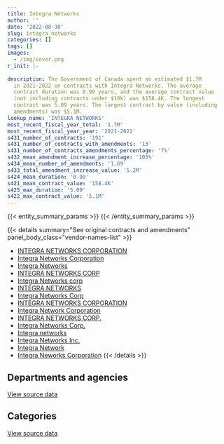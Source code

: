 ```yaml
---
title: Integra Networks
author: ''
date: '2022-08-30'
slug: integra_networks
categories: []
tags: []
images:
  - /img/cover.png
r_init: |-
  
description: The Government of Canada spent an estimated $1.7M
  in 2021-2022 on contracts with Integra Networks. The average
  contract duration was 0.99 years, and the average contract value
  (not including contracts under $10k) was $158.4K. The longest
  contract was 5.09 years. The largest contract by value (including
  amendments) was $5.1M.
lookup_name: 'INTEGRA NETWORKS'
most_recent_fiscal_year_total: '1.7M'
most_recent_fiscal_year_year: '2021-2022'
s431_number_of_contracts: '191'
s431_number_of_contracts_with_amendments: '13'
s431_number_of_contracts_amendments_percentage: '7%'
s432_mean_amendment_increase_percentage: '105%'
s434_mean_number_of_amendments: '1.69'
s433_total_amendment_increase_value: '5.2M'
s424_mean_duration: '0.99'
s421_mean_contract_value: '158.4K'
s425_max_duration: '5.09'
s422_max_contract_value: '5.1M'
---
```


<script src="/rmarkdown-libs/htmlwidgets/htmlwidgets.js"></script>
<link href="/rmarkdown-libs/datatables-css/datatables-crosstalk.css" rel="stylesheet" />
<script src="/rmarkdown-libs/datatables-binding/datatables.js"></script>
<script src="/rmarkdown-libs/jquery/jquery-3.6.0.min.js"></script>
<link href="/rmarkdown-libs/dt-core-bootstrap/css/dataTables.bootstrap.min.css" rel="stylesheet" />
<link href="/rmarkdown-libs/dt-core-bootstrap/css/dataTables.bootstrap.extra.css" rel="stylesheet" />
<script src="/rmarkdown-libs/dt-core-bootstrap/js/jquery.dataTables.min.js"></script>
<script src="/rmarkdown-libs/dt-core-bootstrap/js/dataTables.bootstrap.min.js"></script>
<link href="/rmarkdown-libs/crosstalk/css/crosstalk.min.css" rel="stylesheet" />
<script src="/rmarkdown-libs/crosstalk/js/crosstalk.min.js"></script>
<script src="/rmarkdown-libs/htmlwidgets/htmlwidgets.js"></script>
<link href="/rmarkdown-libs/datatables-css/datatables-crosstalk.css" rel="stylesheet" />
<script src="/rmarkdown-libs/datatables-binding/datatables.js"></script>
<script src="/rmarkdown-libs/jquery/jquery-3.6.0.min.js"></script>
<link href="/rmarkdown-libs/dt-core-bootstrap/css/dataTables.bootstrap.min.css" rel="stylesheet" />
<link href="/rmarkdown-libs/dt-core-bootstrap/css/dataTables.bootstrap.extra.css" rel="stylesheet" />
<script src="/rmarkdown-libs/dt-core-bootstrap/js/jquery.dataTables.min.js"></script>
<script src="/rmarkdown-libs/dt-core-bootstrap/js/dataTables.bootstrap.min.js"></script>
<link href="/rmarkdown-libs/crosstalk/css/crosstalk.min.css" rel="stylesheet" />
<script src="/rmarkdown-libs/crosstalk/js/crosstalk.min.js"></script>

{{< entity_summary_params >}}
{{< /entity_summary_params >}}

{{< details summary="See original contracts and amendments" panel_body_class="vendor-names-list" >}}
- [INTEGRA NETWORKS CORPORATION](https://search.open.canada.ca/en/ct/?sort=contract_value_f%20desc&page=1&search_text=%22INTEGRA%20NETWORKS%20CORPORATION%22)
- [Integra Networks Corporation](https://search.open.canada.ca/en/ct/?sort=contract_value_f%20desc&page=1&search_text=%22Integra%20Networks%20Corporation%22)
- [Integra Networks](https://search.open.canada.ca/en/ct/?sort=contract_value_f%20desc&page=1&search_text=%22Integra%20Networks%22)
- [INTEGRA NETWORKS CORP](https://search.open.canada.ca/en/ct/?sort=contract_value_f%20desc&page=1&search_text=%22INTEGRA%20NETWORKS%20CORP%22)
- [Integra Networks corp](https://search.open.canada.ca/en/ct/?sort=contract_value_f%20desc&page=1&search_text=%22Integra%20Networks%20corp%22)
- [INTEGRA NETWORKS](https://search.open.canada.ca/en/ct/?sort=contract_value_f%20desc&page=1&search_text=%22INTEGRA%20NETWORKS%22)
- [Integra Networks Corp](https://search.open.canada.ca/en/ct/?sort=contract_value_f%20desc&page=1&search_text=%22Integra%20Networks%20Corp%22)
- [INTEGRA NETWORKS CORPORATION](https://search.open.canada.ca/en/ct/?sort=contract_value_f%20desc&page=1&search_text=%22INTEGRA%20%20NETWORKS%20CORPORATION%22)
- [Integra Network Corporation](https://search.open.canada.ca/en/ct/?sort=contract_value_f%20desc&page=1&search_text=%22Integra%20Network%20Corporation%22)
- [INTEGRA NETWORKS CORP.](https://search.open.canada.ca/en/ct/?sort=contract_value_f%20desc&page=1&search_text=%22INTEGRA%20NETWORKS%20CORP.%22)
- [Integra Networks Corp.](https://search.open.canada.ca/en/ct/?sort=contract_value_f%20desc&page=1&search_text=%22Integra%20Networks%20Corp.%22)
- [Integra networks](https://search.open.canada.ca/en/ct/?sort=contract_value_f%20desc&page=1&search_text=%22Integra%20networks%22)
- [Integra Networks Inc.](https://search.open.canada.ca/en/ct/?sort=contract_value_f%20desc&page=1&search_text=%22Integra%20Networks%20Inc.%22)
- [Integra Network](https://search.open.canada.ca/en/ct/?sort=contract_value_f%20desc&page=1&search_text=%22Integra%20Network%22)
- [Integra Neworks Corporation](https://search.open.canada.ca/en/ct/?sort=contract_value_f%20desc&page=1&search_text=%22Integra%20Neworks%20Corporation%22)
{{< /details >}}

## Departments and agencies

<div id="htmlwidget-1" style="width:100%;height:auto;" class="datatables html-widget"></div>
<script type="application/json" data-for="htmlwidget-1">{"x":{"style":"bootstrap","filter":"none","vertical":false,"data":[["<a href=\"/departments/cbsa-asfc/\">Canada Border Services Agency<\/a>","<a href=\"/departments/cgc-ccg/\">Canadian Grain Commission<\/a>","<a href=\"/departments/chrc-ccdp/\">Canadian Human Rights Commission<\/a>","<a href=\"/departments/cra-arc/\">Canada Revenue Agency<\/a>","<a href=\"/departments/csa-asc/\">Canadian Space Agency<\/a>","<a href=\"/departments/csps-efpc/\">Canada School of Public Service<\/a>","<a href=\"/departments/dfatd-maecd/\">Global Affairs Canada<\/a>","<a href=\"/departments/dnd-mdn/\">National Defence<\/a>","<a href=\"/departments/ec/\">Environment and Climate Change Canada<\/a>","<a href=\"/departments/fcac-acfc/\">Financial Consumer Agency of Canada<\/a>","<a href=\"/departments/hc-sc/\">Health Canada<\/a>","<a href=\"/departments/irb-cisr/\">Immigration and Refugee Board of Canada<\/a>","<a href=\"/departments/isc-sac/\">Indigenous Services Canada<\/a>","<a href=\"/departments/nrc-cnrc/\">National Research Council Canada<\/a>","<a href=\"/departments/nrcan-rncan/\">Natural Resources Canada<\/a>","<a href=\"/departments/nserc-crsng/\">Natural Sciences and Engineering Research Council of Canada<\/a>","<a href=\"/departments/opc-cpvp/\">Office of the Privacy Commissioner of Canada<\/a>","<a href=\"/departments/osfi-bsif/\">Office of the Superintendent of Financial Institutions Canada<\/a>","<a href=\"/departments/pc/\">Parks Canada<\/a>","<a href=\"/departments/pmprb-cepmb/\">Patented Medicine Prices Review Board Canada<\/a>","<a href=\"/departments/ppsc-sppc/\">Public Prosecution Service of Canada<\/a>","<a href=\"/departments/ps-sp/\">Public Safety Canada<\/a>","<a href=\"/departments/pwgsc-tpsgc/\">Public Services and Procurement Canada<\/a>","<a href=\"/departments/rcmp-grc/\">Royal Canadian Mounted Police<\/a>","<a href=\"/departments/ssc-spc/\">Shared Services Canada<\/a>","<a href=\"/departments/statcan/\">Statistics Canada<\/a>","<a href=\"/departments/tsb-bst/\">Transportation Safety Board of Canada<\/a>","<a href=\"/departments/vac-acc/\">Veterans Affairs Canada<\/a>"],[1681058.57,20487.19,48816,10586.43,null,83426.32,32733,1143873.32,266643.91,null,2055166.67,null,28133.81,null,109454.63,null,12938.12,812314.07,80173.54,24894.76,null,null,48786.32,18919.27,1101343.33,null,96577.39,199189.2],[30921.32,68669.3,null,null,null,null,198384.13,1248316.35,null,23954.69,null,null,11873.85,64700.55,135076.42,30106.67,null,338063.14,null,16283.94,33854.26,13003.19,183451.88,1260609.93,367629.76,49494,13491.04,null],[15397.42,65924.96,null,112066,140524.09,null,21780.84,431498.94,null,null,13546.6,337011.37,null,null,null,null,null,327471.54,34359.43,null,null,null,25037.34,4183604.34,683493.17,null,16277,36836.37],[null,46759.52,null,null,null,null,21943.08,110691.57,null,null,null,null,null,null,null,null,22814.18,264646.35,10597.54,null,null,87326.4,null,218337.02,913224.66,null,15658.51,null]],"container":"<table class=\"table table-striped table-hover row-border order-column display\">\n  <thead>\n    <tr>\n      <th>Department<\/th>\n      <th>2018-2019<\/th>\n      <th>2019-2020<\/th>\n      <th>2020-2021<\/th>\n      <th>2021-2022<\/th>\n    <\/tr>\n  <\/thead>\n<\/table>","options":{"order":[[4,"desc"]],"pageLength":10,"autoWidth":true,"columnDefs":[{"targets":1,"render":"function(data, type, row, meta) {\n    return type !== 'display' ? data : DTWidget.formatCurrency(data, \"$\", 2, 3, \",\", \".\", true, null);\n  }"},{"targets":2,"render":"function(data, type, row, meta) {\n    return type !== 'display' ? data : DTWidget.formatCurrency(data, \"$\", 2, 3, \",\", \".\", true, null);\n  }"},{"targets":3,"render":"function(data, type, row, meta) {\n    return type !== 'display' ? data : DTWidget.formatCurrency(data, \"$\", 2, 3, \",\", \".\", true, null);\n  }"},{"targets":4,"render":"function(data, type, row, meta) {\n    return type !== 'display' ? data : DTWidget.formatCurrency(data, \"$\", 2, 3, \",\", \".\", true, null);\n  }"},{"width":"16%","targets":[1,2,3,4]},{"className":"dt-right","targets":[1,2,3,4]}],"orderClasses":false}},"evals":["options.columnDefs.0.render","options.columnDefs.1.render","options.columnDefs.2.render","options.columnDefs.3.render"],"jsHooks":[]}</script>
<p class="text-right">
<a href="https://github.com/GoC-Spending/contracts-data/tree/main/data/out/vendors/integra_networks/summary_by_fiscal_year_by_department.csv" class="source-data-link btn btn-link">View source data</a>
</p>

## Categories

<div id="htmlwidget-2" style="width:100%;height:auto;" class="datatables html-widget"></div>
<script type="application/json" data-for="htmlwidget-2">{"x":{"style":"bootstrap","filter":"none","vertical":false,"data":[["<a href=\"/categories/office_management/\">Office management<\/a>","<a href=\"/categories/defence/\">Defence<\/a>","<a href=\"/categories/professional_services/\">Professional services<\/a>","<a href=\"/categories/information_technology/\">Information technology<\/a>","<a href=\"/categories/industrial_products_and_services/\">Industrial products and services<\/a>"],[null,1143873.32,null,6731642.54,null],[null,1248316.35,null,2802624.17,36943.9],[21813.1,431498.94,51800.65,5896134.21,43582.52],[null,110691.57,7512.93,1593794.33,null]],"container":"<table class=\"table table-striped table-hover row-border order-column display\">\n  <thead>\n    <tr>\n      <th>Category<\/th>\n      <th>2018-2019<\/th>\n      <th>2019-2020<\/th>\n      <th>2020-2021<\/th>\n      <th>2021-2022<\/th>\n    <\/tr>\n  <\/thead>\n<\/table>","options":{"order":[[4,"desc"]],"dom":"t","pageLength":30,"autoWidth":true,"columnDefs":[{"targets":1,"render":"function(data, type, row, meta) {\n    return type !== 'display' ? data : DTWidget.formatCurrency(data, \"$\", 2, 3, \",\", \".\", true, null);\n  }"},{"targets":2,"render":"function(data, type, row, meta) {\n    return type !== 'display' ? data : DTWidget.formatCurrency(data, \"$\", 2, 3, \",\", \".\", true, null);\n  }"},{"targets":3,"render":"function(data, type, row, meta) {\n    return type !== 'display' ? data : DTWidget.formatCurrency(data, \"$\", 2, 3, \",\", \".\", true, null);\n  }"},{"targets":4,"render":"function(data, type, row, meta) {\n    return type !== 'display' ? data : DTWidget.formatCurrency(data, \"$\", 2, 3, \",\", \".\", true, null);\n  }"},{"width":"16%","targets":[1,2,3,4]},{"className":"dt-right","targets":[1,2,3,4]}],"orderClasses":false,"lengthMenu":[10,25,30,50,100]}},"evals":["options.columnDefs.0.render","options.columnDefs.1.render","options.columnDefs.2.render","options.columnDefs.3.render"],"jsHooks":[]}</script>
<p class="text-right">
<a href="https://github.com/GoC-Spending/contracts-data/tree/main/data/out/vendors/integra_networks/summary_by_fiscal_year_by_category.csv" class="source-data-link btn btn-link">View source data</a>
</p>
